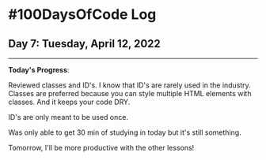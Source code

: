 # #100DaysOfCode Log

## Day 7: Tuesday, April 12, 2022

<hr>

**Today's Progress**:

Reviewed classes and ID's. I know that ID's are rarely used in the industry. Classes are preferred because you can style multiple HTML elements with classes. And it keeps your code DRY.

ID's are only meant to be used once.

Was only able to get 30 min of studying in today but it's still something.

Tomorrow, I'll be more productive with the other lessons!
